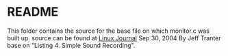 # README

This folder contains the source for the base file on which monitor.c was built up.
source can be found at [Linux Journal](http://www.linuxjournal.com/article/6735?page=0,2)
Sep 30, 2004  By Jeff Tranter base on "Listing 4. Simple Sound Recording".